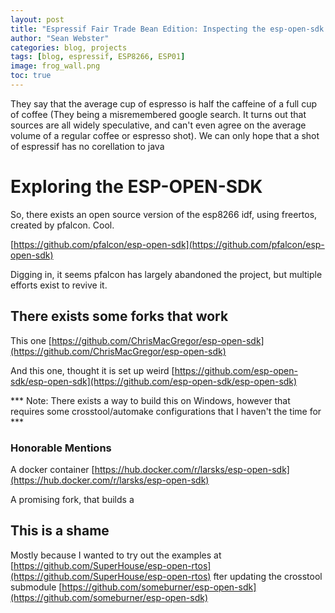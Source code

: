 ```yaml
---
layout: post
title: "Espressif Fair Trade Bean Edition: Inspecting the esp-open-sdk and esp-open-rtos"
author: "Sean Webster"
categories: blog, projects
tags: [blog, espressif, ESP8266, ESP01]
image: frog_wall.png
toc: true
---
```


They say that the average cup of espresso is half the caffeine of a full cup of coffee (They being a misremembered google search.
It turns out that sources are all widely speculative, and can't even agree on the average volume of a regular coffee or espresso shot). 
We can only hope that a shot of espressif has no corellation to java


# Exploring the ESP-OPEN-SDK
So, there exists an open source version of the esp8266 idf, using freertos, created by pfalcon. Cool.

[https://github.com/pfalcon/esp-open-sdk](https://github.com/pfalcon/esp-open-sdk)

Digging in, it seems pfalcon has largely abandoned the project, but multiple efforts exist to revive it.


## There exists some forks that work
This one [https://github.com/ChrisMacGregor/esp-open-sdk](https://github.com/ChrisMacGregor/esp-open-sdk)

And this one, thought it is set up weird [https://github.com/esp-open-sdk/esp-open-sdk](https://github.com/esp-open-sdk/esp-open-sdk)

*** Note: There exists a way to build this on Windows, however that requires some crosstool/automake configurations that I haven't the time for ***

### Honorable Mentions
A docker container [https://hub.docker.com/r/larsks/esp-open-sdk](https://hub.docker.com/r/larsks/esp-open-sdk)

A promising fork, that builds a

## This is a shame
Mostly because I wanted to try out the examples at [https://github.com/SuperHouse/esp-open-rtos](https://github.com/SuperHouse/esp-open-rtos)
fter updating the crosstool submodule [https://github.com/someburner/esp-open-sdk](https://github.com/someburner/esp-open-sdk)